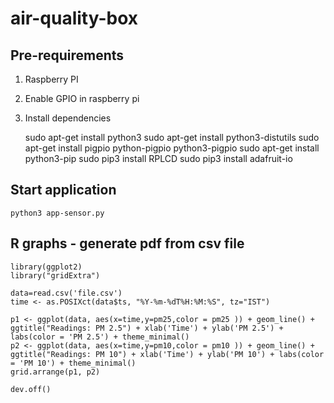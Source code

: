 # air-quality-box

## Pre-requirements

1.  Raspberry PI
2.  Enable GPIO in raspberry pi
3.  Install dependencies


    sudo apt-get install python3
    sudo apt-get install python3-distutils
    sudo apt-get install pigpio python-pigpio python3-pigpio
    sudo apt-get install python3-pip
    sudo pip3 install RPLCD
    sudo pip3 install adafruit-io

## Start application

    python3 app-sensor.py

## R graphs - generate pdf from csv file

    library(ggplot2)
    library("gridExtra")

    data=read.csv('file.csv')
    time <- as.POSIXct(data$ts, "%Y-%m-%dT%H:%M:%S", tz="IST")

    p1 <- ggplot(data, aes(x=time,y=pm25,color = pm25 )) + geom_line() + ggtitle("Readings: PM 2.5") + xlab('Time') + ylab('PM 2.5') + labs(color = 'PM 2.5') + theme_minimal()
    p2 <- ggplot(data, aes(x=time,y=pm10,color = pm10 )) + geom_line() + ggtitle("Readings: PM 10") + xlab('Time') + ylab('PM 10') + labs(color = 'PM 10') + theme_minimal()
    grid.arrange(p1, p2)

    dev.off()
